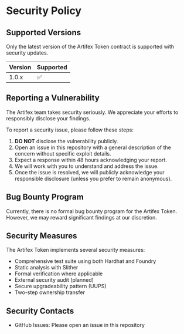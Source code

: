 # Security Policy

## Supported Versions

Only the latest version of the Artifex Token contract is supported with security updates.

| Version | Supported          |
| ------- | ------------------ |
| 1.0.x   | :white_check_mark: |

## Reporting a Vulnerability

The Artifex team takes security seriously. We appreciate your efforts to responsibly disclose your findings.

To report a security issue, please follow these steps:

1. **DO NOT** disclose the vulnerability publicly.
2. Open an issue in this repository with a general description of the concern without specific exploit details.
3. Expect a response within 48 hours acknowledging your report.
4. We will work with you to understand and address the issue.
5. Once the issue is resolved, we will publicly acknowledge your responsible disclosure (unless you prefer to remain anonymous).

## Bug Bounty Program

Currently, there is no formal bug bounty program for the Artifex Token. However, we may reward significant findings at our discretion.

## Security Measures

The Artifex Token implements several security measures:

- Comprehensive test suite using both Hardhat and Foundry
- Static analysis with Slither
- Formal verification where applicable
- External security audit (planned)
- Secure upgradeability pattern (UUPS)
- Two-step ownership transfer

## Security Contacts

- GitHub Issues: Please open an issue in this repository 